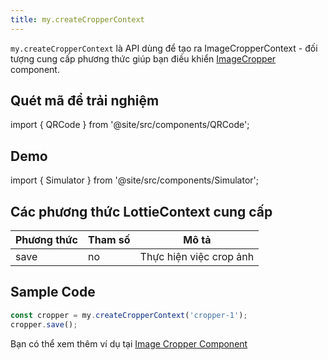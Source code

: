 ```yaml
---
title: my.createCropperContext
---
```


`my.createCropperContext` là API dùng để tạo ra ImageCropperContext - đối tượng cung cấp phương thức giúp bạn điều khiển [ImageCropper](/docs/component/basic/utilities/image-cropper) component.

## Quét mã để trải nghiệm

import { QRCode } from '@site/src/components/QRCode';

<QRCode page="pages/component/advance/utilities/image-cropper/index" />

## Demo

import { Simulator } from '@site/src/components/Simulator';

<Simulator page="pages/component/advance/utilities/image-cropper/index" />

## Các phương thức LottieContext cung cấp

| Phương thức | Tham số | Mô tả                   |
| ----------- | ------- | ----------------------- |
| save        | no      | Thực hiện việc crop ảnh |

## Sample Code

```js
const cropper = my.createCropperContext('cropper-1');
cropper.save();
```

Bạn có thể xem thêm ví dụ tại [Image Cropper Component](/docs/component/basic/utilities/image-cropper)
